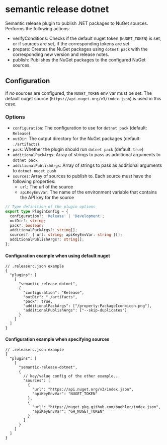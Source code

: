 # semantic release dotnet

Semantic release plugin to publish .NET packages to NuGet sources.
Performs the following actions:

- verifyConditions: Checks if the default nuget token (`NUGET_TOKEN`) is set,
  or if sources are set, if the corresponding tokens are set.
- prepare: Creates the NuGet packages using `dotnet pack` with the corresponding new
  version and release notes.
- publish: Publishes the NuGet packages to the configured NuGet sources.

## Configuration

If _no_ sources are configured, the `NUGET_TOKEN` env var must be set.
The default nuget source (`https://api.nuget.org/v3/index.json`) is used in this case.

### Options

- `configuration`: The configuration to use for `dotnet pack` (default: `Release`)
- `outDir`: The output directory for the NuGet packages (default: `./artifacts`)
- `pack`: Whether the plugin should run `dotnet pack` (default: `true`)
- `additionalPackArgs`: Array of strings to pass as additional arguments to `dotnet pack`
- `additionalPublishArgs`: Array of strings to pass as additional arguments to `dotnet nuget push`
- `sources`: Array of sources to publish to. Each source must have the following properties:
  - `url`: The url of the source
  - `apiKeyEnvVar`: The name of the environment variable that contains the API key for the source

```typescript
// Type definition of the plugin options
export type PluginConfig = {
  configuration?: 'Release' | 'Development';
  outDir?: string;
  pack?: boolean;
  additionalPackArgs?: string[];
  sources?: { url: string; apiKeyEnvVar: string }[];
  additionalPublishArgs?: string[];
};
```

#### Configuration example when using default nuget

```jsonc
// .releaserc.json example
{
  "plugins": [
    [
      "semantic-release-dotnet",
      {
        "configuration": "Release",
        "outDir": "./artifacts",
        "pack": true,
        "additionalPackArgs": ["/property:PackageIcon=icon.png"],
        "additionalPublishArgs": ["--skip-duplicates"]
      }
    ]
  ]
}
```

#### Configuration example when specifying sources

```jsonc
// .releaserc.json example
{
  "plugins": [
    [
      "semantic-release-dotnet",
      {
        // key/value config of the other example...
        "sources": [
          {
            "url": "https://api.nuget.org/v3/index.json",
            "apiKeyEnvVar": "NUGET_TOKEN"
          },
          {
            "url": "https://nuget.pkg.github.com/buehler/index.json",
            "apiKeyEnvVar": "GH_NUGET_TOKEN"
          }
        ]
      }
    ]
  ]
}
```
